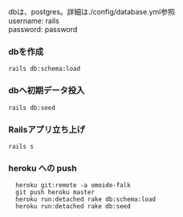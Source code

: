 dbは、postgres。詳細は./config/database.yml参照  
username: rails  
password: password  

### dbを作成  
```  
rails db:schema:load
```  

### dbへ初期データ投入  
```  
rails db:seed
```  

### Railsアプリ立ち上げ  
```  
rails s
```  

### heroku への push

```
  heroku git:remote -a omoide-falk
  git push heroku master
  heroku run:detached rake db:schema:load
  heroku run:detached rake db:seed
```
